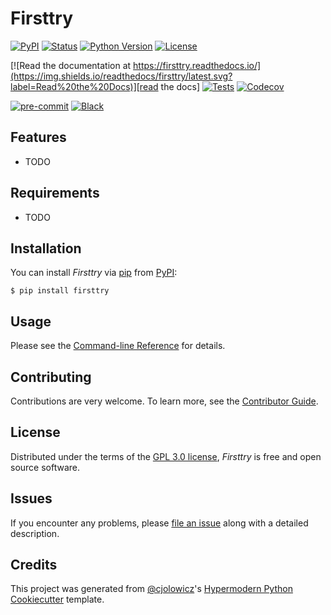 # Firsttry

[![PyPI](https://img.shields.io/pypi/v/firsttry.svg)][pypi_]
[![Status](https://img.shields.io/pypi/status/firsttry.svg)][status]
[![Python Version](https://img.shields.io/pypi/pyversions/firsttry)][python version]
[![License](https://img.shields.io/pypi/l/firsttry)][license]

[![Read the documentation at https://firsttry.readthedocs.io/](https://img.shields.io/readthedocs/firsttry/latest.svg?label=Read%20the%20Docs)][read the docs]
[![Tests](https://github.com/evelynmitchell/firsttry/workflows/Tests/badge.svg)][tests]
[![Codecov](https://codecov.io/gh/evelynmitchell/firsttry/branch/main/graph/badge.svg)][codecov]

[![pre-commit](https://img.shields.io/badge/pre--commit-enabled-brightgreen?logo=pre-commit&logoColor=white)][pre-commit]
[![Black](https://img.shields.io/badge/code%20style-black-000000.svg)][black]

[pypi_]: https://pypi.org/project/firsttry/
[status]: https://pypi.org/project/firsttry/
[python version]: https://pypi.org/project/firsttry
[read the docs]: https://firsttry.readthedocs.io/
[tests]: https://github.com/evelynmitchell/firsttry/actions?workflow=Tests
[codecov]: https://app.codecov.io/gh/evelynmitchell/firsttry
[pre-commit]: https://github.com/pre-commit/pre-commit
[black]: https://github.com/psf/black

## Features

- TODO

## Requirements

- TODO

## Installation

You can install _Firsttry_ via [pip] from [PyPI]:

```console
$ pip install firsttry
```

## Usage

Please see the [Command-line Reference] for details.

## Contributing

Contributions are very welcome.
To learn more, see the [Contributor Guide].

## License

Distributed under the terms of the [GPL 3.0 license][license],
_Firsttry_ is free and open source software.

## Issues

If you encounter any problems,
please [file an issue] along with a detailed description.

## Credits

This project was generated from [@cjolowicz]'s [Hypermodern Python Cookiecutter] template.

[@cjolowicz]: https://github.com/cjolowicz
[pypi]: https://pypi.org/
[hypermodern python cookiecutter]: https://github.com/cjolowicz/cookiecutter-hypermodern-python
[file an issue]: https://github.com/evelynmitchell/firsttry/issues
[pip]: https://pip.pypa.io/

<!-- github-only -->

[license]: https://github.com/evelynmitchell/firsttry/blob/main/LICENSE
[contributor guide]: https://github.com/evelynmitchell/firsttry/blob/main/CONTRIBUTING.md
[command-line reference]: https://firsttry.readthedocs.io/en/latest/usage.html
